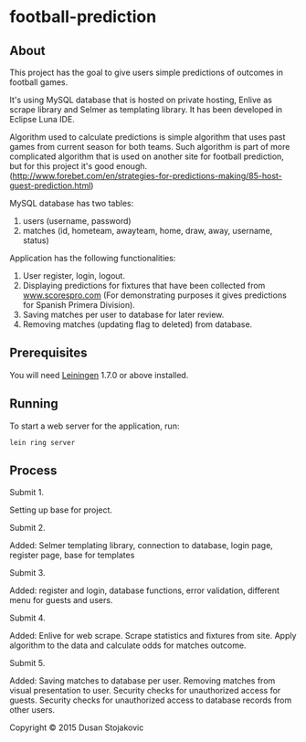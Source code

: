 # football-prediction

## About

This project has the goal to give users simple predictions of outcomes in football games. 

It's using MySQL database that is hosted on private hosting, Enlive as scrape library and Selmer as templating library. It has been developed in Eclipse Luna IDE.

Algorithm used to calculate predictions is simple algorithm that uses past games from current season for both teams. Such algorithm is part of more complicated algorithm that is used on another site for football prediction, but for this project it's good enough. (http://www.forebet.com/en/strategies-for-predictions-making/85-host-guest-prediction.html)

MySQL database has two tables: 
1. users (username, password)
2. matches (id, hometeam, awayteam, home, draw, away, username, status)

Application has the following functionalities:

1. User register, login, logout.
2. Displaying predictions for fixtures that have been collected from www.scorespro.com (For demonstrating purposes it gives predictions for Spanish Primera Division).
3. Saving matches per user to database for later review.
4. Removing matches (updating flag to deleted) from database.

 

## Prerequisites

You will need [Leiningen][1] 1.7.0 or above installed.

[1]: https://github.com/technomancy/leiningen

## Running

To start a web server for the application, run:

    lein ring server
    
## Process

Submit 1.

Setting up base for project.

Submit 2.

Added: Selmer templating library, connection to database, login page, register page, base for
templates

Submit 3. 

Added: register and login, database functions, error validation, different menu for guests and users.

Submit 4. 

Added: Enlive for web scrape. Scrape statistics and fixtures from site. Apply algorithm to the data and calculate odds for matches outcome. 

Submit 5.

Added: Saving matches to database per user. Removing matches from visual presentation to user. Security checks for unauthorized access for guests. Security checks for unauthorized access to database records from other users.

Copyright © 2015 Dusan Stojakovic
